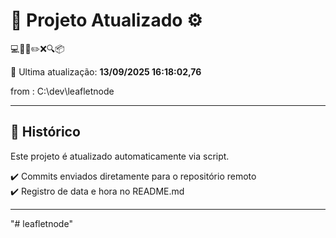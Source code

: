 # 🚀 Projeto Atualizado ⚙️

💻🧠✅✏️❌🔍📦

📅 Ultima atualização: **13/09/2025 16:18:02,76**

from : C:\dev\leafletnode


---

## 📌 Histórico
Este projeto é atualizado automaticamente via script.

✔️ Commits enviados diretamente para o repositório remoto  
✔️ Registro de data e hora no README.md

---
"# leafletnode" 
